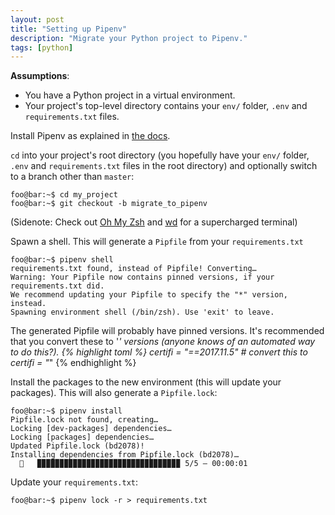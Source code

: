 ```yaml
---
layout: post
title: "Setting up Pipenv"
description: "Migrate your Python project to Pipenv."
tags: [python]
---
```

**Assumptions**:
* You have a Python project in a virtual environment.
* Your project's top-level directory contains your `env/` folder, `.env` and `requirements.txt` files.

Install Pipenv as explained in [the docs](https://pipenv.readthedocs.io/en/latest/install/#installing-pipenv).

`cd` into your project's root directory (you hopefully have your `env/` folder, `.env` and `requirements.txt` files in the root directory) and optionally switch to a branch other than `master`:

```console
foo@bar:~$ cd my_project
foo@bar:~$ git checkout -b migrate_to_pipenv
```
(Sidenote: Check out [Oh My Zsh](https://ohmyz.sh/) and [wd](https://github.com/robbyrussell/oh-my-zsh/wiki/Plugins#wd) for a supercharged terminal)

Spawn a shell. This will generate a `Pipfile` from your `requirements.txt`
```console
foo@bar:~$ pipenv shell
requirements.txt found, instead of Pipfile! Converting…
Warning: Your Pipfile now contains pinned versions, if your requirements.txt did.
We recommend updating your Pipfile to specify the "*" version, instead.
Spawning environment shell (/bin/zsh). Use 'exit' to leave.
```

The generated Pipfile will probably have pinned versions. It's recommended that you convert these to '*' versions (anyone knows of an automated way to do this?).
{% highlight toml %}
certifi = "==2017.11.5"     # convert this to
certifi = "*"
{% endhighlight %}

Install the packages to the new environment (this will update your packages). This will also generate a `Pipfile.lock`:
```console
foo@bar:~$ pipenv install
Pipfile.lock not found, creating…
Locking [dev-packages] dependencies…
Locking [packages] dependencies…
Updated Pipfile.lock (bd2078)!
Installing dependencies from Pipfile.lock (bd2078)…
  🐍   ▉▉▉▉▉▉▉▉▉▉▉▉▉▉▉▉▉▉▉▉▉▉▉▉▉▉▉▉▉▉▉▉ 5/5 — 00:00:01
```

Update your `requirements.txt`:
```console
foo@bar:~$ pipenv lock -r > requirements.txt
```
